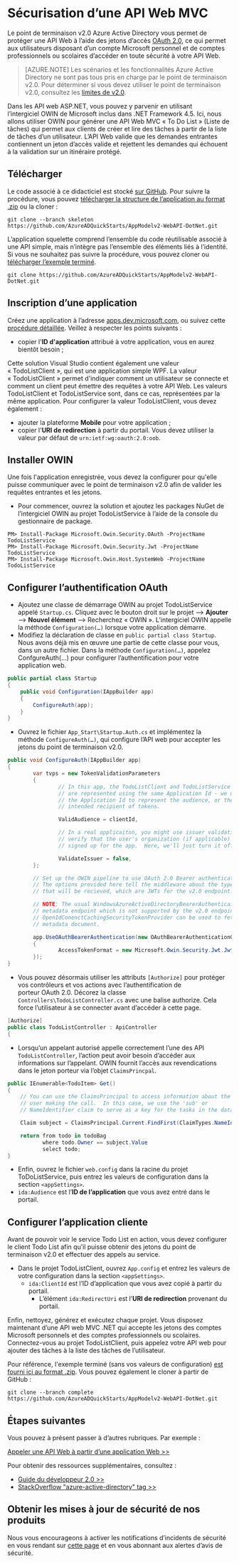 <properties
	pageTitle="API Web .NET v2.0 Azure AD | Microsoft Azure"
	description="Génération d’une API web MVC .NET qui accepte les jetons des comptes Microsoft personnels et des comptes professionnels ou scolaires."
	services="active-directory"
	documentationCenter=".net"
	authors="dstrockis"
	manager="mbaldwin"
	editor=""/>

<tags
	ms.service="active-directory"
	ms.workload="identity"
	ms.tgt_pltfrm="na"
	ms.devlang="dotnet"
	ms.topic="article"
	ms.date="09/16/2016"
	ms.author="dastrock"/>

# Sécurisation d’une API Web MVC

Le point de terminaison v2.0 Azure Active Directory vous permet de protéger une API Web à l’aide des jetons d’accès [OAuth 2.0](active-directory-v2-protocols.md#oauth2-authorization-code-flow), ce qui permet aux utilisateurs disposant d’un compte Microsoft personnel et de comptes professionnels ou scolaires d’accéder en toute sécurité à votre API Web.

> [AZURE.NOTE]
	Les scénarios et les fonctionnalités Azure Active Directory ne sont pas tous pris en charge par le point de terminaison v2.0. Pour déterminer si vous devez utiliser le point de terminaison v2.0, consultez les [limites de v2.0](active-directory-v2-limitations.md).

Dans les API web ASP.NET, vous pouvez y parvenir en utilisant l’intergiciel OWIN de Microsoft inclus dans .NET Framework 4.5. Ici, nous allons utiliser OWIN pour générer une API Web MVC « To Do List » (Liste de tâches) qui permet aux clients de créer et lire des tâches à partir de la liste de tâches d’un utilisateur. L’API Web valide que les demandes entrantes contiennent un jeton d’accès valide et rejettent les demandes qui échouent à la validation sur un itinéraire protégé.

## Télécharger
Le code associé à ce didacticiel est stocké [sur GitHub](https://github.com/AzureADQuickStarts/AppModelv2-WebAPI-DotNet). Pour suivre la procédure, vous pouvez [télécharger la structure de l’application au format .zip](https://github.com/AzureADQuickStarts/AppModelv2-WebAPI-DotNet/archive/skeleton.zip) ou la cloner :

```
git clone --branch skeleton https://github.com/AzureADQuickStarts/AppModelv2-WebAPI-DotNet.git
```

L’application squelette comprend l’ensemble du code réutilisable associé à une API simple, mais n’intègre pas l’ensemble des éléments liés à l’identité. Si vous ne souhaitez pas suivre la procédure, vous pouvez cloner ou [télécharger l’exemple terminé](https://github.com/AzureADQuickStarts/AppModelv2-WebAPI-DotNet/archive/skeleton.zip).

```
git clone https://github.com/AzureADQuickStarts/AppModelv2-WebAPI-DotNet.git
```

## Inscription d’une application
Créez une application à l’adresse [apps.dev.microsoft.com](https://apps.dev.microsoft.com), ou suivez cette [procédure détaillée](active-directory-v2-app-registration.md). Veillez à respecter les points suivants :

- copier l'**ID d'application** attribué à votre application, vous en aurez bientôt besoin ;

Cette solution Visual Studio contient également une valeur « TodoListClient », qui est une application simple WPF. La valeur « TodoListClient » permet d'indiquer comment un utilisateur se connecte et comment un client peut émettre des requêtes à votre API Web. Les valeurs TodoListClient et TodoListService sont, dans ce cas, représentées par la même application. Pour configurer la valeur TodoListClient, vous devez également :

- ajouter la plateforme **Mobile** pour votre application ;
- copier l'**URI de redirection** à partir du portail. Vous devez utiliser la valeur par défaut de `urn:ietf:wg:oauth:2.0:oob`.


## Installer OWIN

Une fois l'application enregistrée, vous devez la configurer pour qu'elle puisse communiquer avec le point de terminaison v2.0 afin de valider les requêtes entrantes et les jetons.

- Pour commencer, ouvrez la solution et ajoutez les packages NuGet de l’intergiciel OWIN au projet TodoListService à l’aide de la console du gestionnaire de package.

```
PM> Install-Package Microsoft.Owin.Security.OAuth -ProjectName TodoListService
PM> Install-Package Microsoft.Owin.Security.Jwt -ProjectName TodoListService
PM> Install-Package Microsoft.Owin.Host.SystemWeb -ProjectName TodoListService
```

## Configurer l’authentification OAuth

- Ajoutez une classe de démarrage OWIN au projet TodoListService appelé `Startup.cs`. Cliquez avec le bouton droit sur le projet --> **Ajouter** --> **Nouvel élément** --> Recherchez « OWIN ». L’intergiciel OWIN appelle la méthode `Configuration(…)` lorsque votre application démarre.
- Modifiez la déclaration de classe en `public partial class Startup`. Nous avons déjà mis en œuvre une partie de cette classe pour vous, dans un autre fichier. Dans la méthode `Configuration(…)`, appelez ConfgureAuth(...) pour configurer l’authentification pour votre application web.

```C#
public partial class Startup
{
    public void Configuration(IAppBuilder app)
    {
        ConfigureAuth(app);
    }
}
```

- Ouvrez le fichier `App_Start\Startup.Auth.cs` et implémentez la méthode `ConfigureAuth(…)`, qui configure l’API web pour accepter les jetons du point de terminaison v2.0.

```C#
public void ConfigureAuth(IAppBuilder app)
{
		var tvps = new TokenValidationParameters
		{
				// In this app, the TodoListClient and TodoListService
				// are represented using the same Application Id - we use
				// the Application Id to represent the audience, or the
				// intended recipient of tokens.

				ValidAudience = clientId,

				// In a real applicaiton, you might use issuer validation to
				// verify that the user's organization (if applicable) has
				// signed up for the app.  Here, we'll just turn it off.

				ValidateIssuer = false,
		};

		// Set up the OWIN pipeline to use OAuth 2.0 Bearer authentication.
		// The options provided here tell the middleware about the type of tokens
		// that will be recieved, which are JWTs for the v2.0 endpoint.

		// NOTE: The usual WindowsAzureActiveDirectoryBearerAuthenticaitonMiddleware uses a
		// metadata endpoint which is not supported by the v2.0 endpoint.  Instead, this
		// OpenIdConenctCachingSecurityTokenProvider can be used to fetch & use the OpenIdConnect
		// metadata document.

		app.UseOAuthBearerAuthentication(new OAuthBearerAuthenticationOptions
		{
				AccessTokenFormat = new Microsoft.Owin.Security.Jwt.JwtFormat(tvps, new OpenIdConnectCachingSecurityTokenProvider("https://login.microsoftonline.com/common/v2.0/.well-known/openid-configuration")),
		});
}
```

- Vous pouvez désormais utiliser les attributs `[Authorize]` pour protéger vos contrôleurs et vos actions avec l’authentification de porteur OAuth 2.0. Décorez la classe `Controllers\TodoListController.cs` avec une balise authorize. Cela force l’utilisateur à se connecter avant d’accéder à cette page.

```C#
[Authorize]
public class TodoListController : ApiController
{
```

- Lorsqu’un appelant autorisé appelle correctement l’une des API `TodoListController`, l’action peut avoir besoin d’accéder aux informations sur l’appelant. OWIN fournit l’accès aux revendications dans le jeton porteur via l’objet `ClaimsPrincpal`.

```C#
public IEnumerable<TodoItem> Get()
{
    // You can use the ClaimsPrincipal to access information about the
    // user making the call.  In this case, we use the 'sub' or
    // NameIdentifier claim to serve as a key for the tasks in the data store.

    Claim subject = ClaimsPrincipal.Current.FindFirst(ClaimTypes.NameIdentifier);

    return from todo in todoBag
           where todo.Owner == subject.Value
           select todo;
}
```

-	Enfin, ouvrez le fichier `web.config` dans la racine du projet ToDoListService, puis entrez les valeurs de configuration dans la section `<appSettings>`.
  -	`ida:Audience` est l’**ID de l’application** que vous avez entré dans le portail.

## Configurer l’application cliente
Avant de pouvoir voir le service Todo List en action, vous devez configurer le client Todo List afin qu’il puisse obtenir des jetons du point de terminaison v2.0 et effectuer des appels au service.

- Dans le projet TodoListClient, ouvrez `App.config` et entrez les valeurs de votre configuration dans la section `<appSettings>`.
  -	`ida:ClientId` est l’ID d’application que vous avez copié à partir du portail.
	- L’élément `ida:RedirectUri` est l’**URI de redirection** provenant du portail.

Enfin, nettoyez, générez et exécutez chaque projet. Vous disposez maintenant d’une API web MVC .NET qui accepte les jetons des comptes Microsoft personnels et des comptes professionnels ou scolaires. Connectez-vous au projet TodoListClient, puis appelez votre API web pour ajouter des tâches à la liste des tâches de l’utilisateur.

Pour référence, l'exemple terminé (sans vos valeurs de configuration) [est fourni ici au format .zip](https://github.com/AzureADQuickStarts/AppModelv2-WebAPI-DotNet/archive/complete.zip). Vous pouvez également le cloner à partir de GitHub :

```git clone --branch complete https://github.com/AzureADQuickStarts/AppModelv2-WebAPI-DotNet.git```

## Étapes suivantes
Vous pouvez à présent passer à d’autres rubriques. Par exemple :

[Appeler une API Web à partir d’une application Web >>](active-directory-v2-devquickstarts-webapp-webapi-dotnet.md)

Pour obtenir des ressources supplémentaires, consultez :
- [Guide du développeur 2.0 >>](active-directory-appmodel-v2-overview.md)
- [StackOverflow "azure-active-directory" tag >>](http://stackoverflow.com/questions/tagged/azure-active-directory)

## Obtenir les mises à jour de sécurité de nos produits

Nous vous encourageons à activer les notifications d’incidents de sécurité en vous rendant sur [cette page](https://technet.microsoft.com/security/dd252948) et en vous abonnant aux alertes d’avis de sécurité.

<!---HONumber=AcomDC_0921_2016-->
